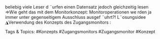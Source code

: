 beliebig viele Leser d ¨urfen einen Datensatz jedoch gleichzeitig lesen
⇒Wie geht das mit dem Monitorkonzept: Monitoroperationen we rden ja immer
unter gegenseitigem Ausschluss ausgef ¨uhrt?!
L¨osungsidee
◮Verwendung des Konzepts des Zugangsmonitors :

   Tags & Topics:
   #Konzepts
   #Zugangsmonitors
   #Zugangsmonitor
   #Konzept